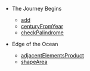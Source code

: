 * The Journey Begins
  * [add](https://github.com/dacodekid/playground/tree/main/python/add)
  * [centuryFromYear](https://github.com/dacodekid/playground/tree/main/python/century_from_year)
  * [checkPalindrome](https://github.com/dacodekid/playground/tree/main/python/check_palindrome)

* Edge of the Ocean
  * [adjacentElementsProduct](https://github.com/dacodekid/playground/tree/main/python/adjacent_elements_product)
  * [shapeArea](https://github.com/dacodekid/playground/tree/main/python/shape_area)
